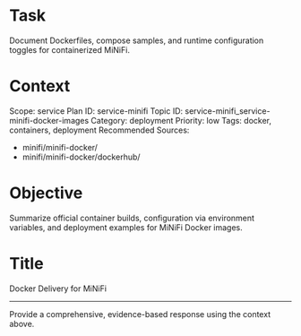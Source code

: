 # Task
Document Dockerfiles, compose samples, and runtime configuration toggles for containerized MiNiFi.

# Context
Scope: service
Plan ID: service-minifi
Topic ID: service-minifi_service-minifi-docker-images
Category: deployment
Priority: low
Tags: docker, containers, deployment
Recommended Sources:
- minifi/minifi-docker/
- minifi/minifi-docker/dockerhub/

# Objective
Summarize official container builds, configuration via environment variables, and deployment examples for MiNiFi Docker images.

# Title
Docker Delivery for MiNiFi

---

Provide a comprehensive, evidence-based response using the context above.
